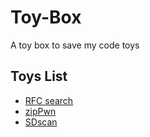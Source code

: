 # Toy-Box

A toy box to save my code toys


## Toys List

- [RFC search](https://github.com/Aquilao/Toy-Box/tree/master/python3-toys/RFCsearch)
- [zipPwn](https://github.com/Aquilao/Toy-Box/tree/master/python3-toys/zipPwn)
- [SDscan](https://github.com/Aquilao/Toy-Box/tree/master/python3-toys/Sdscan)
